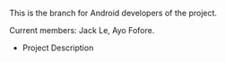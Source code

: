 This is the branch for Android developers of the project.

Current members: Jack Le, Ayo Fofore.
- Project Description 
